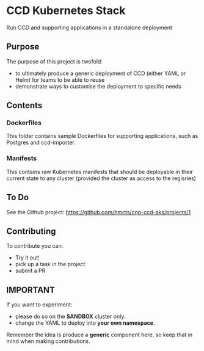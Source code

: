 # CCD Kubernetes Stack
Run CCD and supporting applications in a standalone deployment

## Purpose
The purpose of this project is twofold:
* to ultimately produce a generic deployment of CCD (either YAML or Helm) for teams to be able to reuse
* demonstrate ways to customise the deployment to specific needs

## Contents
### Dockerfiles
This folder contains sample Dockerfiles for supporting applications, such as Postgres and ccd-importer.

### Manifests
This contains raw Kubernetes manifests that should be deployable in their current state to any cluster (provided the cluster as access to the regisries)

## To Do
See the Github project: https://github.com/hmcts/cnp-ccd-aks/projects/1

## Contributing
To contribute you can:
* Try it out!
* pick up a task in the project
* submit a PR

## IMPORTANT
If you want to experiment:
* please do so on the __SANDBOX__ cluster only.
* change the YAML to deploy into __your own namespace__.

Remember the idea is produce a __generic__ component here, so keep that in mind when making contributions.